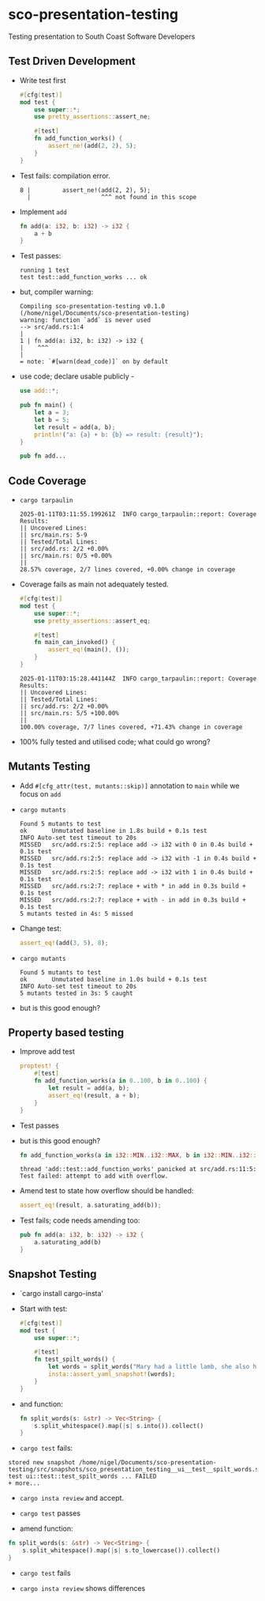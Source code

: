 # sco-presentation-testing

Testing presentation to South Coast Software Developers

## Test Driven Development

* Write test first
  ```rust add.rs
  #[cfg(test)]
  mod test {
      use super::*;
      use pretty_assertions::assert_ne;

      #[test]
      fn add_function_works() {
          assert_ne!(add(2, 2), 5);
      }
  }
  ```

* Test fails: compilation error.
  ```
  8 |         assert_ne!(add(2, 2), 5);
    |                    ^^^ not found in this scope
  ```

* Implement `add`
  ```rust add.rs
  fn add(a: i32, b: i32) -> i32 {
      a + b
  }
  ```

* Test passes:
  ```
  running 1 test
  test test::add_function_works ... ok
  ```

* but, compiler warning:
  ```
  Compiling sco-presentation-testing v0.1.0 (/home/nigel/Documents/sco-presentation-testing)
  warning: function `add` is never used
  --> src/add.rs:1:4
  |
  1 | fn add(a: i32, b: i32) -> i32 {
  |    ^^^
  |
  = note: `#[warn(dead_code)]` on by default
  ```

* use code; declare usable publicly -
  ```rust main.rs
  use add::*;

  pub fn main() {
      let a = 3;
      let b = 5;
      let result = add(a, b);
      println!("a: {a} + b: {b} => result: {result}");
  }
  ```
  ```rust add.rs
  pub fn add...
  ```

## Code Coverage

* `cargo tarpaulin`
  ```
  2025-01-11T03:11:55.199261Z  INFO cargo_tarpaulin::report: Coverage Results:
  || Uncovered Lines:
  || src/main.rs: 5-9
  || Tested/Total Lines:
  || src/add.rs: 2/2 +0.00%
  || src/main.rs: 0/5 +0.00%
  ||
  28.57% coverage, 2/7 lines covered, +0.00% change in coverage
  ```

* Coverage fails as main not adequately tested.
  ```rust main.rs
  #[cfg(test)]
  mod test {
      use super::*;
      use pretty_assertions::assert_eq;

      #[test]
      fn main_can_invoked() {
          assert_eq!(main(), ());
      }
  }
  ```
  ```
  2025-01-11T03:15:28.441144Z  INFO cargo_tarpaulin::report: Coverage Results:
  || Uncovered Lines:
  || Tested/Total Lines:
  || src/add.rs: 2/2 +0.00%
  || src/main.rs: 5/5 +100.00%
  ||
  100.00% coverage, 7/7 lines covered, +71.43% change in coverage
  ```

* 100% fully tested and utilised code; what could go wrong?

## Mutants Testing

* Add `#[cfg_attr(test, mutants::skip)]` annotation to `main` while we focus on `add`

* `cargo mutants`
  ```
  Found 5 mutants to test
  ok       Unmutated baseline in 1.8s build + 0.1s test
  INFO Auto-set test timeout to 20s
  MISSED   src/add.rs:2:5: replace add -> i32 with 0 in 0.4s build + 0.1s test
  MISSED   src/add.rs:2:5: replace add -> i32 with -1 in 0.4s build + 0.1s test
  MISSED   src/add.rs:2:5: replace add -> i32 with 1 in 0.4s build + 0.1s test
  MISSED   src/add.rs:2:7: replace + with * in add in 0.3s build + 0.1s test
  MISSED   src/add.rs:2:7: replace + with - in add in 0.3s build + 0.1s test
  5 mutants tested in 4s: 5 missed
  ```

* Change test:
  ```rust
  assert_eq!(add(3, 5), 8);
  ```

* `cargo mutants`
  ```
  Found 5 mutants to test
  ok       Unmutated baseline in 1.0s build + 0.1s test
  INFO Auto-set test timeout to 20s
  5 mutants tested in 3s: 5 caught
  ```

* but is this good enough?

## Property based testing

* Improve add test
  ```rust
  proptest! {
      #[test]
      fn add_function_works(a in 0..100, b in 0..100) {
          let result = add(a, b);
          assert_eq!(result, a + b);
      }
  }
  ```

* Test passes
* but is this good enough?
  ```rust
  fn add_function_works(a in i32::MIN..i32::MAX, b in i32::MIN..i32::MAX) {
  ```
  ```
  thread 'add::test::add_function_works' panicked at src/add.rs:11:5:
  Test failed: attempt to add with overflow.
  ```

* Amend test to state how overflow should be handled:
  ```rust
  assert_eq!(result, a.saturating_add(b));
  ```
* Test fails; code needs amending too:
  ```rust
  pub fn add(a: i32, b: i32) -> i32 {
      a.saturating_add(b)
  }
  ```

## Snapshot Testing

* `cargo install cargo-insta'
* Start with test:
  ```rust
  #[cfg(test)]
  mod test {
      use super::*;

      #[test]
      fn test_spilt_words() {
          let words = split_words("Mary had a little lamb, she also had a bear");
          insta::assert_yaml_snapshot!(words);
      }
  }
  ```

* and function:
  ```rust
  fn split_words(s: &str) -> Vec<String> {
      s.split_whitespace().map(|s| s.into()).collect()
  }
  ```

* `cargo test` fails:
```
stored new snapshot /home/nigel/Documents/sco-presentation-testing/src/snapshots/sco_presentation_testing__ui__test__spilt_words.snap.new
test ui::test::test_spilt_words ... FAILED
+ more...
```

* `cargo insta review` and accept.

* `cargo test` passes

* amend function:
```rust
fn split_words(s: &str) -> Vec<String> {
    s.split_whitespace().map(|s| s.to_lowercase()).collect()
}
```

* `cargo test` fails

* `cargo insta review` shows differences
